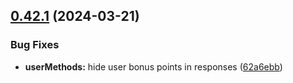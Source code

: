 ## [0.42.1](https://github.com/taskany-inc/crew/compare/v0.42.0...v0.42.1) (2024-03-21)


### Bug Fixes

* **userMethods:** hide user bonus points in responses ([62a6ebb](https://github.com/taskany-inc/crew/commit/62a6ebbbda5ae05b091be0cd996c0b9ad19f7f5a))

